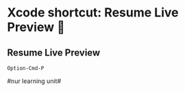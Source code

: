 # Xcode shortcut: Resume Live Preview 🚀

## Resume Live Preview

`Option-Cmd-P`

#nur learning unit#